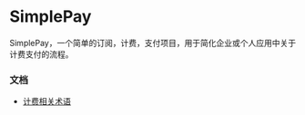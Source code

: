 SimplePay
=========

SimplePay，一个简单的订阅，计费，支付项目，用于简化企业或个人应用中关于计费支付的流程。

### 文档
* [计费相关术语](doc/related_terms.md)
